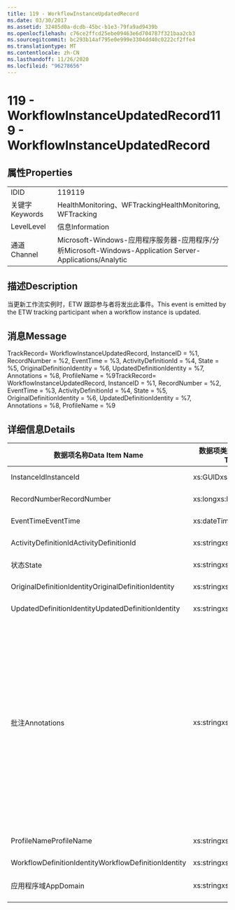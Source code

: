 ```yaml
---
title: 119 - WorkflowInstanceUpdatedRecord
ms.date: 03/30/2017
ms.assetid: 32485d0a-dcdb-45bc-b1e3-79fa9ad9439b
ms.openlocfilehash: c76ce2ffcd25ebe09463e6d704787f321baa2cb3
ms.sourcegitcommit: bc293b14af795e0e999e3304dd40c0222cf2ffe4
ms.translationtype: MT
ms.contentlocale: zh-CN
ms.lasthandoff: 11/26/2020
ms.locfileid: "96278656"
---
```

# <a name="119---workflowinstanceupdatedrecord"></a><span data-ttu-id="73773-102">119 - WorkflowInstanceUpdatedRecord</span><span class="sxs-lookup"><span data-stu-id="73773-102">119 - WorkflowInstanceUpdatedRecord</span></span>

## <a name="properties"></a><span data-ttu-id="73773-103">属性</span><span class="sxs-lookup"><span data-stu-id="73773-103">Properties</span></span>  
  
|||  
|-|-|  
|<span data-ttu-id="73773-104">ID</span><span class="sxs-lookup"><span data-stu-id="73773-104">ID</span></span>|<span data-ttu-id="73773-105">119</span><span class="sxs-lookup"><span data-stu-id="73773-105">119</span></span>|  
|<span data-ttu-id="73773-106">关键字</span><span class="sxs-lookup"><span data-stu-id="73773-106">Keywords</span></span>|<span data-ttu-id="73773-107">HealthMonitoring、WFTracking</span><span class="sxs-lookup"><span data-stu-id="73773-107">HealthMonitoring, WFTracking</span></span>|  
|<span data-ttu-id="73773-108">Level</span><span class="sxs-lookup"><span data-stu-id="73773-108">Level</span></span>|<span data-ttu-id="73773-109">信息</span><span class="sxs-lookup"><span data-stu-id="73773-109">Information</span></span>|  
|<span data-ttu-id="73773-110">通道</span><span class="sxs-lookup"><span data-stu-id="73773-110">Channel</span></span>|<span data-ttu-id="73773-111">Microsoft-Windows-应用程序服务器-应用程序/分析</span><span class="sxs-lookup"><span data-stu-id="73773-111">Microsoft-Windows-Application Server-Applications/Analytic</span></span>|  
  
## <a name="description"></a><span data-ttu-id="73773-112">描述</span><span class="sxs-lookup"><span data-stu-id="73773-112">Description</span></span>  

 <span data-ttu-id="73773-113">当更新工作流实例时，ETW 跟踪参与者将发出此事件。</span><span class="sxs-lookup"><span data-stu-id="73773-113">This event is emitted by the ETW tracking participant when a workflow instance is updated.</span></span>  
  
## <a name="message"></a><span data-ttu-id="73773-114">消息</span><span class="sxs-lookup"><span data-stu-id="73773-114">Message</span></span>  

 <span data-ttu-id="73773-115">TrackRecord= WorkflowInstanceUpdatedRecord, InstanceID = %1, RecordNumber = %2, EventTime = %3, ActivityDefinitionId = %4, State = %5, OriginalDefinitionIdentity = %6, UpdatedDefinitionIdentity = %7, Annotations = %8, ProfileName = %9</span><span class="sxs-lookup"><span data-stu-id="73773-115">TrackRecord= WorkflowInstanceUpdatedRecord, InstanceID = %1, RecordNumber = %2, EventTime = %3, ActivityDefinitionId = %4, State = %5, OriginalDefinitionIdentity = %6, UpdatedDefinitionIdentity = %7, Annotations = %8, ProfileName = %9</span></span>  
  
## <a name="details"></a><span data-ttu-id="73773-116">详细信息</span><span class="sxs-lookup"><span data-stu-id="73773-116">Details</span></span>  
  
|<span data-ttu-id="73773-117">数据项名称</span><span class="sxs-lookup"><span data-stu-id="73773-117">Data Item Name</span></span>|<span data-ttu-id="73773-118">数据项类型</span><span class="sxs-lookup"><span data-stu-id="73773-118">Data Item Type</span></span>|<span data-ttu-id="73773-119">描述</span><span class="sxs-lookup"><span data-stu-id="73773-119">Description</span></span>|  
|--------------------|--------------------|-----------------|  
|<span data-ttu-id="73773-120">InstanceId</span><span class="sxs-lookup"><span data-stu-id="73773-120">InstanceId</span></span>|<span data-ttu-id="73773-121">xs:GUID</span><span class="sxs-lookup"><span data-stu-id="73773-121">xs:GUID</span></span>|<span data-ttu-id="73773-122">工作流的实例 ID</span><span class="sxs-lookup"><span data-stu-id="73773-122">The instance id for the workflow</span></span>|  
|<span data-ttu-id="73773-123">RecordNumber</span><span class="sxs-lookup"><span data-stu-id="73773-123">RecordNumber</span></span>|<span data-ttu-id="73773-124">xs:long</span><span class="sxs-lookup"><span data-stu-id="73773-124">xs:long</span></span>|<span data-ttu-id="73773-125">发出的记录的序列号</span><span class="sxs-lookup"><span data-stu-id="73773-125">The sequence number of the emitted record</span></span>|  
|<span data-ttu-id="73773-126">EventTime</span><span class="sxs-lookup"><span data-stu-id="73773-126">EventTime</span></span>|<span data-ttu-id="73773-127">xs:dateTime</span><span class="sxs-lookup"><span data-stu-id="73773-127">xs:dateTime</span></span>|<span data-ttu-id="73773-128">发出该事件时的 UTC 时间</span><span class="sxs-lookup"><span data-stu-id="73773-128">The time in UTC when the event was emitted</span></span>|  
|<span data-ttu-id="73773-129">ActivityDefinitionId</span><span class="sxs-lookup"><span data-stu-id="73773-129">ActivityDefinitionId</span></span>|<span data-ttu-id="73773-130">xs:string</span><span class="sxs-lookup"><span data-stu-id="73773-130">xs:string</span></span>|<span data-ttu-id="73773-131">工作流中根活动的名称</span><span class="sxs-lookup"><span data-stu-id="73773-131">The name of the root activity in the workflow</span></span>|  
|<span data-ttu-id="73773-132">状态</span><span class="sxs-lookup"><span data-stu-id="73773-132">State</span></span>|<span data-ttu-id="73773-133">xs:string</span><span class="sxs-lookup"><span data-stu-id="73773-133">xs:string</span></span>|<span data-ttu-id="73773-134">工作流的当前状态。</span><span class="sxs-lookup"><span data-stu-id="73773-134">The current state of the Workflow.</span></span>|  
|<span data-ttu-id="73773-135">OriginalDefinitionIdentity</span><span class="sxs-lookup"><span data-stu-id="73773-135">OriginalDefinitionIdentity</span></span>|<span data-ttu-id="73773-136">xs:string</span><span class="sxs-lookup"><span data-stu-id="73773-136">xs:string</span></span>|<span data-ttu-id="73773-137">原始工作流定义 ID</span><span class="sxs-lookup"><span data-stu-id="73773-137">The original workflow definition id</span></span>|  
|<span data-ttu-id="73773-138">UpdatedDefinitionIdentity</span><span class="sxs-lookup"><span data-stu-id="73773-138">UpdatedDefinitionIdentity</span></span>|<span data-ttu-id="73773-139">xs:string</span><span class="sxs-lookup"><span data-stu-id="73773-139">xs:string</span></span>|<span data-ttu-id="73773-140">已更新的工作流定义 ID</span><span class="sxs-lookup"><span data-stu-id="73773-140">The updated workflow definition id</span></span>|  
|<span data-ttu-id="73773-141">批注</span><span class="sxs-lookup"><span data-stu-id="73773-141">Annotations</span></span>|<span data-ttu-id="73773-142">xs:string</span><span class="sxs-lookup"><span data-stu-id="73773-142">xs:string</span></span>|<span data-ttu-id="73773-143">已添加到此事件中的批注。</span><span class="sxs-lookup"><span data-stu-id="73773-143">The annotations that were added to this event.</span></span> <span data-ttu-id="73773-144">值存储在 xml 元素中，格式为 \<items> \< item name = "annotationName" type="System.String"> a \</item> \</items> 。</span><span class="sxs-lookup"><span data-stu-id="73773-144">The values are stored in an xml element in the format \<items>\< item name = "annotationName" type="System.String">annotationValue\</item>\</items>.</span></span> <span data-ttu-id="73773-145">如果未指定任何批注，则该字符串包含 \<items/> 。</span><span class="sxs-lookup"><span data-stu-id="73773-145">If no annotations are specified then the string contains \<items/>.</span></span> <span data-ttu-id="73773-146">ETW 事件大小受到 ETW 缓冲区大小或 ETW 事件最大负载的限制。</span><span class="sxs-lookup"><span data-stu-id="73773-146">The ETW event size is limited by the ETW buffer size or the max payload for an ETW event.</span></span> <span data-ttu-id="73773-147">如果事件的大小超过 ETW 限制，则通过删除批注并将批注值替换为 ... 来截断事件。 \<items> \</items></span><span class="sxs-lookup"><span data-stu-id="73773-147">If the size of the event exceeds the ETW limits, then the event is truncated by dropping the annotations and replacing the annotation value with \<items>...\</items>.</span></span>|  
|<span data-ttu-id="73773-148">ProfileName</span><span class="sxs-lookup"><span data-stu-id="73773-148">ProfileName</span></span>|<span data-ttu-id="73773-149">xs:string</span><span class="sxs-lookup"><span data-stu-id="73773-149">xs:string</span></span>|<span data-ttu-id="73773-150">导致发出此事件的跟踪配置文件的名称</span><span class="sxs-lookup"><span data-stu-id="73773-150">The name or the tracking profile that resulted in this event being emitted</span></span>|  
|<span data-ttu-id="73773-151">WorkflowDefinitionIdentity</span><span class="sxs-lookup"><span data-stu-id="73773-151">WorkflowDefinitionIdentity</span></span>|<span data-ttu-id="73773-152">xs:string</span><span class="sxs-lookup"><span data-stu-id="73773-152">xs:string</span></span>|<span data-ttu-id="73773-153">工作流定义 ID</span><span class="sxs-lookup"><span data-stu-id="73773-153">The workflow definition id</span></span>|  
|<span data-ttu-id="73773-154">应用程序域</span><span class="sxs-lookup"><span data-stu-id="73773-154">AppDomain</span></span>|<span data-ttu-id="73773-155">xs:string</span><span class="sxs-lookup"><span data-stu-id="73773-155">xs:string</span></span>|<span data-ttu-id="73773-156">由 AppDomain.CurrentDomain.FriendlyName 返回的字符串。</span><span class="sxs-lookup"><span data-stu-id="73773-156">The string returned by AppDomain.CurrentDomain.FriendlyName.</span></span>|
